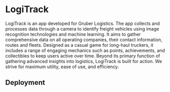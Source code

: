 # LogiTrack

LogiTrack is an app developed for Gruber Logistics. The app collects and processes data through a camera to identify freight vehicles using image recognition technologies and machine learning. It aims to gather comprehensive data on all operating companies, their contact information, routes and fleets. Designed as a casual game for long-haul truckers, it includes a range of engaging mechanics such as points, achievements, and collectibles to keep users active over time. Beyond its primary function of gathering advanced insights into logistics, LogiTrack is built for action. We strive for maximum utility, ease of use, and efficiency.

## Deployment
